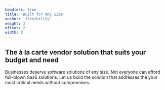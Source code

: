 ```yaml
---
headless: true
title: 'Built for Any Size'
anchor: 'flexibility'
weight: 3
offset: 2
width: 8
---
```


## The à la carte vendor solution that suits your budget and need

Businesses deserve software solutions of any size. Not everyone can afford full-blown SaaS solutions. Let us build the solution that addresses the your most critical needs without compromises.

